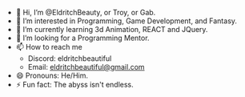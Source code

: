 - 👋 Hi, I’m @EldritchBeauty, or Troy, or Gab.
- 👀 I’m interested in Programming, Game Development, and Fantasy.
- 🌱 I’m currently learning 3d Animation, REACT and JQuery.
- 💞️ I’m looking for a Programming Mentor.
- 📫 How to reach me
  - Discord: eldritchbeautiful
  - Email: eldritchbeautiful@gmail.com
- 😄 Pronouns: He/Him.
- ⚡ Fun fact: The abyss isn't endless. 
